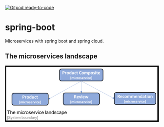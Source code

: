 [![Gitpod ready-to-code](https://img.shields.io/badge/Gitpod-ready--to--code-blue?logo=gitpod)](https://gitpod.io/#https://github.com/mcartagena/spring-boot)

# spring-boot
Microservices with spring boot and spring cloud.

## The microservices landscape

![Microservices landscap](project-spring-cloud.PNG "Architecture")
